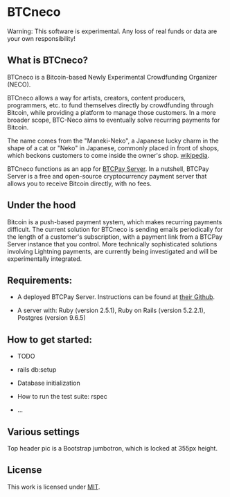 BTCneco
========

Warning: This software is experimental. Any loss of real funds or data are your own responsibility!

## What is BTCneco?

BTCneco is a Bitcoin-based Newly Experimental Crowdfunding Organizer (NECO).

BTCneco allows a way for artists, creators, content producers, programmers, etc. to fund themselves directly by crowdfunding through Bitcoin, 
while providing a platform to manage those customers. In a more broader scope, BTC-Neco aims to eventually solve recurring payments for Bitcoin.

The name comes from the "Maneki-Neko", a Japanese lucky charm in the shape of a cat or "Neko" in Japanese,
commonly placed in front of shops, which beckons customers to come inside the owner's shop. [wikipedia](https://en.wikipedia.org/wiki/Maneki-neko).

BTCneco functions as an app for [BTCPay Server](https://github.com/btcpayserver/). In a nutshell, BTCPay Server is a free and open-source 
cryptocurrency payment server that allows you to receive Bitcoin directly, with no fees.

## Under the hood

Bitcoin is a push-based payment system, which makes recurring payments difficult. The current solution for BTCneco is sending emails periodically 
for the length of a customer's subscription, with a payment link from a BTCPay Server instance that you control. 
More technically sophisticated solutions involving Lightning payments, are currently being investigated and will be experimentally integrated.

## Requirements:

* A deployed BTCPay Server. Instructions can be found at [their Github](https://github.com/btcpayserver/).

* A server with: Ruby (version 2.5.1), Ruby on Rails (version 5.2.2.1), Postgres (version 9.6.5)

## How to get started:

* TODO

* rails db:setup

* Database initialization

* How to run the test suite: rspec

* ...

## Various settings
Top header pic is a Bootstrap jumbotron, which is locked at 355px height.

## License

This work is licensed under [MIT](LICENSE).
